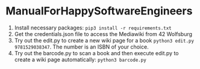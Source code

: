 # ManualForHappySoftwareEngineers

1. Install necessary packages: `pip3 install -r requirements.txt`
2. Get the credentials.json file to access the Mediawiki from 42 Wolfsburg
3. Try out the edit.py to create a new wiki page for a book `python3 edit.py 9781529038347`. The number is an ISBN of your choice.
4. Try out the barcode.py to scan a book and then execute edit.py to create a wiki page automatically: `python3 barcode.py`
